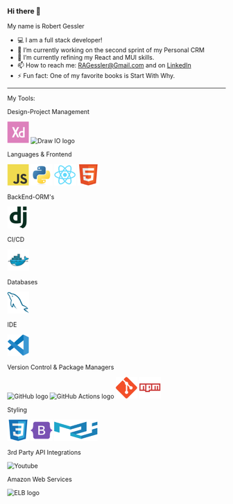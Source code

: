 ### Hi there 👋
My name is Robert Gessler

- 💻 I am a full stack developer!
- 🔭 I’m currently working on the second sprint of my Personal CRM
- 🌱 I’m currently refining my React and MUI skills.
- 📫 How to reach me: RAGessler@Gmail.com and on [LinkedIn](https://www.linkedin.com/in/robertalexandergessler/)
- ⚡ Fun fact: One of my favorite books is Start With Why.

---
My Tools:

Design-Project Management

<img src="https://github.com/devicons/devicon/blob/master/icons/xd/xd-plain.svg" alt="XD logo" width="50" height="50" /> <img src="https://dashboard.snapcraft.io/site_media/appmedia/2019/08/android-chrome-512x512.png" alt="Draw IO logo" width="50" height="50" />

Languages & Frontend

<img src="https://github.com/devicons/devicon/blob/master/icons/javascript/javascript-original.svg" alt=" JavaScript logo" width="50" height="50" /> <img src="https://github.com/devicons/devicon/blob/master/icons/python/python-original.svg" alt="Python logo" width="50" height="50" /> <img src="https://github.com/devicons/devicon/blob/master/icons/react/react-original.svg" alt="React logo" width="50" height="50" /> <img src="https://github.com/devicons/devicon/blob/master/icons/html5/html5-original.svg" alt=" HTML5 logo" width="50" height="50" />

BackEnd-ORM's

<img src="https://github.com/devicons/devicon/blob/master/icons/django/django-plain.svg" alt="Django logo" width="50" height="50" />

CI/CD 

<img src="https://github.com/devicons/devicon/blob/master/icons/docker/docker-original.svg" alt="Docker logo" width="50" height="50" />

Databases

<img src="https://github.com/devicons/devicon/blob/master/icons/mysql/mysql-original.svg" alt="MySQL logo" width="50" height="50" />

IDE

<img src="https://github.com/devicons/devicon/blob/master/icons/vscode/vscode-original.svg" alt="VS Code logo" width="50" height="50" />

Version Control & Package Managers

<img src="https://www.pngkey.com/png/full/178-1787243_github-icon-png-github-icon-white-png.png" alt="GitHub logo" width="50" height="50" /> <img src="https://avatars.githubusercontent.com/u/44036562?s=200&v=4" alt="GitHub Actions logo" width="50" height="50"/>  <img src="https://github.com/devicons/devicon/blob/master/icons/git/git-original.svg" alt="Git logo" width="50" height="50" /> <img src="https://github.com/devicons/devicon/blob/master/icons/npm/npm-original-wordmark.svg" alt="NPM logo" width="50" height="50" />

Styling

<img src="https://github.com/devicons/devicon/blob/master/icons/css3/css3-original.svg" alt="CSS logo" width="50" height="50" /> <img src="https://github.com/devicons/devicon/blob/master/icons/bootstrap/bootstrap-plain.svg" alt="Bootstrap logo" width="50" height="50" /> <img src="https://github.com/devicons/devicon/blob/master/icons/materialui/materialui-original.svg" alt="Material UI logo" width="100" height="50" />

3rd Party API Integrations

<img src="https://www.freeiconspng.com/thumbs/youtube-logo-png/youtube-icon-app-logo-png-9.png" alt="Youtube" width="50" height="50" />

Amazon Web Services

 <img src="https://images.edrawsoft.com/images2020/icon/Elastic%20Load%20Balancing.png" alt="ELB logo" width="50" height="50" />
<!-- **RAGessler/ragessler** is a ✨ _special_ ✨ repository because its `README.md` (this file) appears on your GitHub profile. -->
